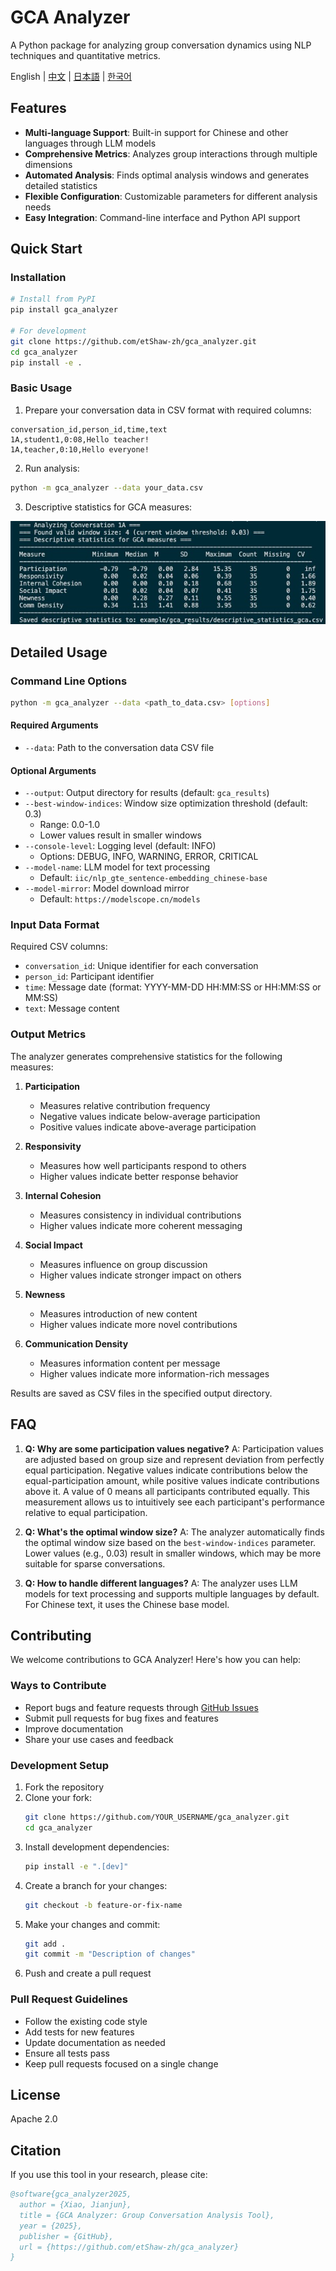 # GCA Analyzer

A Python package for analyzing group conversation dynamics using NLP techniques and quantitative metrics.

English | [中文](README_zh.md) | [日本語](README_ja.md) | [한국어](README_ko.md)

## Features

- **Multi-language Support**: Built-in support for Chinese and other languages through LLM models
- **Comprehensive Metrics**: Analyzes group interactions through multiple dimensions
- **Automated Analysis**: Finds optimal analysis windows and generates detailed statistics
- **Flexible Configuration**: Customizable parameters for different analysis needs
- **Easy Integration**: Command-line interface and Python API support

## Quick Start

### Installation

```bash
# Install from PyPI
pip install gca_analyzer

# For development
git clone https://github.com/etShaw-zh/gca_analyzer.git
cd gca_analyzer
pip install -e .
```

### Basic Usage

1. Prepare your conversation data in CSV format with required columns:
```
conversation_id,person_id,time,text
1A,student1,0:08,Hello teacher!
1A,teacher,0:10,Hello everyone!
```

2. Run analysis:
```bash
python -m gca_analyzer --data your_data.csv
```

3. Descriptive statistics for GCA measures:

![Descriptive Statistics](/doc/imgs/gca_results.jpg)

## Detailed Usage

### Command Line Options

```bash
python -m gca_analyzer --data <path_to_data.csv> [options]
```

#### Required Arguments
- `--data`: Path to the conversation data CSV file

#### Optional Arguments
- `--output`: Output directory for results (default: `gca_results`)
- `--best-window-indices`: Window size optimization threshold (default: 0.3)
  - Range: 0.0-1.0
  - Lower values result in smaller windows
- `--console-level`: Logging level (default: INFO)
  - Options: DEBUG, INFO, WARNING, ERROR, CRITICAL
- `--model-name`: LLM model for text processing
  - Default: `iic/nlp_gte_sentence-embedding_chinese-base`
- `--model-mirror`: Model download mirror
  - Default: `https://modelscope.cn/models`

### Input Data Format

Required CSV columns:
- `conversation_id`: Unique identifier for each conversation
- `person_id`: Participant identifier
- `time`: Message date (format: YYYY-MM-DD HH:MM:SS or HH:MM:SS or MM:SS)
- `text`: Message content

### Output Metrics

The analyzer generates comprehensive statistics for the following measures:

1. **Participation**
   - Measures relative contribution frequency
   - Negative values indicate below-average participation
   - Positive values indicate above-average participation

2. **Responsivity**
   - Measures how well participants respond to others
   - Higher values indicate better response behavior

3. **Internal Cohesion**
   - Measures consistency in individual contributions
   - Higher values indicate more coherent messaging

4. **Social Impact**
   - Measures influence on group discussion
   - Higher values indicate stronger impact on others

5. **Newness**
   - Measures introduction of new content
   - Higher values indicate more novel contributions

6. **Communication Density**
   - Measures information content per message
   - Higher values indicate more information-rich messages

Results are saved as CSV files in the specified output directory.

## FAQ

1. **Q: Why are some participation values negative?**
   A: Participation values are adjusted based on group size and represent deviation from perfectly equal participation. Negative values indicate contributions below the equal-participation amount, while positive values indicate contributions above it. A value of 0 means all participants contributed equally. This measurement allows us to intuitively see each participant's performance relative to equal participation.

2. **Q: What's the optimal window size?**
   A: The analyzer automatically finds the optimal window size based on the `best-window-indices` parameter. Lower values (e.g., 0.03) result in smaller windows, which may be more suitable for sparse conversations.

3. **Q: How to handle different languages?**
   A: The analyzer uses LLM models for text processing and supports multiple languages by default. For Chinese text, it uses the Chinese base model.

## Contributing

We welcome contributions to GCA Analyzer! Here's how you can help:

### Ways to Contribute
- Report bugs and feature requests through [GitHub Issues](https://github.com/etShaw-zh/gca_analyzer/issues)
- Submit pull requests for bug fixes and features
- Improve documentation
- Share your use cases and feedback

### Development Setup
1. Fork the repository
2. Clone your fork:
   ```bash
   git clone https://github.com/YOUR_USERNAME/gca_analyzer.git
   cd gca_analyzer
   ```
3. Install development dependencies:
   ```bash
   pip install -e ".[dev]"
   ```
4. Create a branch for your changes:
   ```bash
   git checkout -b feature-or-fix-name
   ```
5. Make your changes and commit:
   ```bash
   git add .
   git commit -m "Description of changes"
   ```
6. Push and create a pull request

### Pull Request Guidelines
- Follow the existing code style
- Add tests for new features
- Update documentation as needed
- Ensure all tests pass
- Keep pull requests focused on a single change

## License

Apache 2.0

## Citation

If you use this tool in your research, please cite:

```bibtex
@software{gca_analyzer2025,
  author = {Xiao, Jianjun},
  title = {GCA Analyzer: Group Conversation Analysis Tool},
  year = {2025},
  publisher = {GitHub},
  url = {https://github.com/etShaw-zh/gca_analyzer}
}
